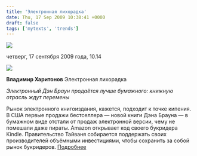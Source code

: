 ```yaml
---
title: 'Электронная лихорадка'
date: Thu, 17 Sep 2009 10:38:41 +0000
draft: false
tags: ['mytexts', 'trends']
---
```


[![](http://www.chaskor.ru/images/logo5.gif)](http://www.chaskor.ru)

четверг, 17 сентября 2009 года, 10.14

  

![](http://www.chaskor.ru/posts_images_200909/392_300_10360_ebk2big.jpg)

**Владимир Харитонов** Электронная лихорадка

_Электронный Дэн Браун продаётся лучше бумажного: книжную отрасль ждут перемены_

Рынок электронного книгоиздания, кажется, подходит к точке кипения. В США первые продажи бестселлера — новой книги Дэна Брауна — в бумажном виде отстали от продаж электронной версии, чему не помешали даже пираты. Amazon открывает код своего букридера Kindle. Правительство Тайваня собирается поддержать своих производителей объёмными инвестициями, чтобы сохранить за собой рынок букридеров. [Подробнее](http://www.chaskor.ru/p.php?id=10360)